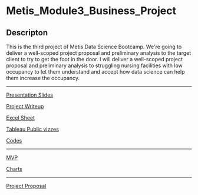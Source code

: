 # Metis\_Module3\_Business\_Project
## Descripton

This is the third project of Metis Data Science Bootcamp. We're going to deliver a well-scoped project proposal and preliminary analysis to the target client to try to get the foot in the door. I will deliver a well-scoped project proposal and preliminary analysis to struggling nursing facilities with low occupancy to let them understand and accept how data science can help them increase the occupancy.


***

[Presentation Slides](final_presentation.pdf)

[Project Writeup](project_writeup.md)

[Excel Sheet](data/NH_ProviderInfo_Sep2021.xlsx)

[Tableau Public vizzes](https://public.tableau.com/app/profile/koscew/viz/NursingFacilitiesinU_S_CMSdata/Map)

[Codes](codes/)

***

[MVP](mvp.md)

[Charts](images/)

***

[Project Proposal](project_proposal.md)

<!--
***

<summary>Bonus</summary>

![]

</details>
-->
